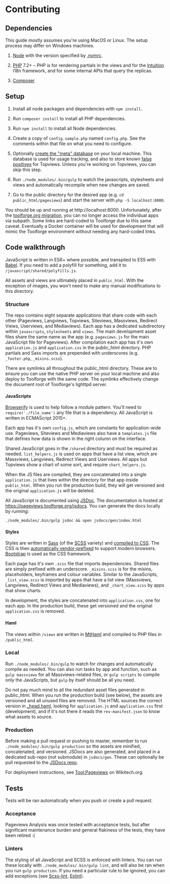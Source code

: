 # Contributing

## Dependencies
This guide mostly assumes you're using MacOS or Linux. The setup process may differ on Windows machines.

1. [Node](https://nodejs.org/en/) with the version specified by [.nvmrc](.nvmrc).

1. [PHP](http://php.net/) 7.2+ – PHP is for rendering partials in the views and for the
   [Intuition](https://github.com/Krinkle/intuition) i18n framework, and for some internal APIs that query the replicas.

1. [Composer](https://getcomposer.org/)

## Setup
1. Install all node packages and dependencies with `npm install`.

1. Run `composer install` to install all PHP dependencies.

1. Run `npm install` to install all Node dependencies.

1. Create a copy of `config.sample.php` named `config.php`. See the comments within that file on what you
   need to configure.

1. Optionally [create the "meta" database](https://wikitech.wikimedia.org/wiki/Tool:Pageviews#Meta_database) on your
   local machine. This database is used for usage tracking, and also to store known
   [false positives](https://pageviews.toolforge.org/topviews/faq/#false_positive) for Topviews.
   Unless you're working on Topviews, you can skip this step.

1. Run `./node_modules/.bin/gulp` to watch the javascripts, stylesheets and views and automatically
   recompile when new changes are saved.

1. Go to the public directory for the desired app (e.g. `cd public_html/pageviews`) and
   start the server with `php -S localhost:8000`.

You should be up and running at http://localhost:8000. Unfortunately, after the
[toolforge.org migration](https://phabricator.wikimedia.org/T251684), you can no longer access
the individual apps via subpath. Some links are hard-coded to Toolforge due to this same caveat.
Eventually a Docker container will be used for development that will mimic the Toolforge
environment without needing any hard-coded links.

## Code walkthrough
JavaScript is written in ES6+ where possible, and transpiled to ES5 with [Babel](https://babeljs.io/).
If you need to add a polyfill for something, add it to `/javascript/shared/polyfills.js`.

All assets and views are ultimately placed in `public_html`. With the exception of images,
you won't need to make any manual modifications to this directory.

### Structure
The repo contains eight separate applications that share code with each other
(Pageviews, Langviews, Topviews, Siteviews, Massviews, Redirect Views, Userviews, and Mediaviews).
Each app has a dedicated subdirectory within `javascripts`, `stylesheets` and `views`.
The main development asset files share the same name as the app (e.g. `pageviews.js` for the main JavaScript
file for Pageviews). After compilation each app has it's own `application.js` and `application.css` in the public_html
directory. PHP partials and Sass imports are prepended with underscores (e.g. `_footer.php`, `_mixins.scss`).

There are symlinks all throughout the public_html directory. These are to ensure you can use the native
PHP server on your local machine and also deploy to Toolforge with the same code.
The symlinks effectively change the document root of Toolforge's lighttpd server.

#### JavaScripts
[Browserify](http://browserify.org/) is used to help follow a module pattern.
You'll need to `require('./file_name')` any file that is a dependency.
All JavaScript is written in ECMAScript 2015+.

Each app has it's own `config.js`, which are constants for application-wide use.
Pageviews, Siteviews and Mediaviews also have a `templates.js` file that defines how data is shown
in the right column on the interface.

Shared JavaScript goes in the `/shared` directory and must be required as needed.
`list_helpers.js` is used on apps that have a list view, which are Massviews, Langviews, Redirect Views
and Userviews. All apps but Topviews show a chart of some sort, and require `chart_helpers.js`.

When the JS files are compiled, they are concatenated into a single `application.js`
that lives within the directory for that app inside `public_html`. When you run the production build,
they will get versioned and the original `application.js` will be deleted.

All JavaScript is documented using [JSDoc](http://usejsdoc.org/).
The documentation is hosted at https://pageviews.toolforge.org/jsdocs.
You can generate the docs locally by running:
```
./node_modules/.bin/gulp jsdoc && open jsdocs/gen/index.html
```

#### Styles
Styles are written in [Sass](https://sass-lang.com/) (of the [SCSS](https://sass-lang.com/documentation/syntax#scss) variety) and [compiled to CSS](https://github.com/dlmanning/gulp-sass).
The CSS is then [automatically vendor-prefixed](https://github.com/sindresorhus/gulp-autoprefixer) to support
modern browsers. [Bootstrap](http://getbootstrap.com/) is used as the CSS framework.

Each page has it's own `.scss` file that imports dependencies. Shared files are simply prefixed with an
underscore. `_mixins.scss` is for the mixins, placeholders, keyframes and colour variables.
Similar to the JavaScripts, `_list_view.scss` is imported by apps that have a list view
(Massviews, Langviews, Redirect Views and Mediaviews), and `_chart_view.scss` by apps that show charts.

In development, the styles are concatenated into `application.css`, one for each app. In the production
build, these get versioned and the original `application.css` is removed.

#### Haml
The views within `/views` are written in [MtHaml](https://github.com/arnaud-lb/MtHaml)
and compiled to PHP files in `/public_html`.

### Local
Run `./node_modules/.bin/gulp` to watch for changes and automatically compile as needed.
You can also run tasks by app and function, such as `gulp massviews` for all Massviews-related files,
or `gulp scripts` to compile only the JavaScripts, but `gulp` by itself should be all you need.

Do not pay much mind to all the redundant asset files generated in public_html. When you run the production
build (see below), the assets are versioned and all unused files are removed. The HTML sources the correct
version in [_head.haml](views/_head.haml), looking for `application.js` and `application.css` first
(development), and if it's not there it reads the `rev-manifest.json` to know what assets to source.

### Production
Before making a pull request or pushing to master, remember to run `./node_modules/.bin/gulp production`
so the assets are minified, concatenated, and versioned. JSDocs are also generated, and placed in a
dedicated sub-repo (not submodule) in `jsdocs/gen`. These can optionally be pull requested to
the [JSDocs repo](https://github.com/MusikAnimal/pageviews-jsdocs).

For deployment instructions, see [Tool:Pageviews](https://wikitech.wikimedia.org/wiki/Tool:Pageviews) on Wikitech.org.

## Tests
Tests will be ran automatically when you push or create a pull request.

### Acceptance
Pageviews Analysis was once tested with acceptance tests, but after significant maintenance burden
and general flakiness of the tests, they have been retired :(

### Linters
The styling of all JavaScript and SCSS is enforced with linters. You can run these locally with
`./node_modules/.bin/gulp lint`, and will also be ran when you run `gulp production`.
If you need a particular rule to be ignored, you can add exceptions
(see [Scss-lint](https://github.com/brigade/scss-lint/blob/master/lib/scss_lint/linter/README.md#disablelinterreason),
[Eslint](http://eslint.org/docs/user-guide/configuring)).
